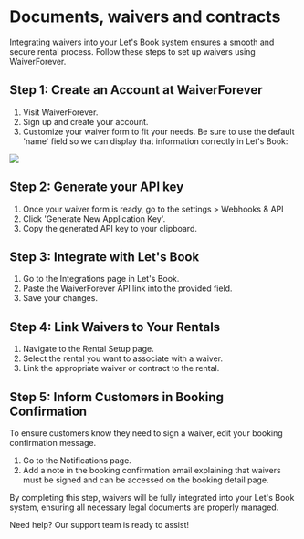 # Documents, waivers and contracts

Integrating waivers into your Let's Book system ensures a smooth and secure rental process. Follow these steps to set up waivers using WaiverForever.

## Step 1: Create an Account at WaiverForever

1. Visit WaiverForever.
2. Sign up and create your account.
3. Customize your waiver form to fit your needs. Be sure to use the default 'name' field so we can display that information correctly in Let's Book:

![](https://d33v4339jhl8k0.cloudfront.net/docs/assets/5ec3f479042863474d1b00dc/images/66cdd558493fd0116031ff31/file-On2AaYeS6X.png)

## Step 2: Generate your API key

1. Once your waiver form is ready, go to the settings > Webhooks & API
2. Click 'Generate New Application Key'.
3. Copy the generated API key to your clipboard.

## Step 3: Integrate with Let's Book

1. Go to the Integrations page in Let's Book.
2. Paste the WaiverForever API link into the provided field.
3. Save your changes.

## Step 4: Link Waivers to Your Rentals

1. Navigate to the Rental Setup page.
2. Select the rental you want to associate with a waiver.
3. Link the appropriate waiver or contract to the rental.

## Step 5: Inform Customers in Booking Confirmation

To ensure customers know they need to sign a waiver, edit your booking confirmation message.

1. Go to the Notifications page.
2. Add a note in the booking confirmation email explaining that waivers must be signed and can be accessed on the booking detail page.

By completing this step, waivers will be fully integrated into your Let's Book system, ensuring all necessary legal documents are properly managed.

Need help? Our support team is ready to assist!
